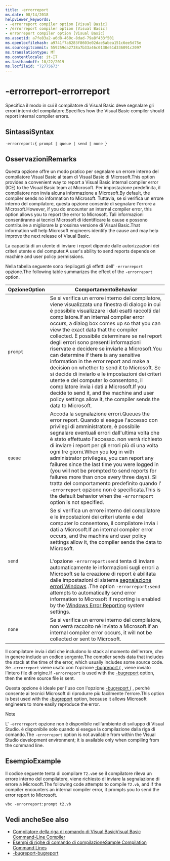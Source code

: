 ```yaml
---
title: -errorreport
ms.date: 08/14/2018
helpviewer_keywords:
- -errorreport compiler option [Visual Basic]
- /errorreport compiler option [Visual Basic]
- errorreport compiler option [Visual Basic]
ms.assetid: a7fe83a2-a6d8-460c-8dad-79a8f433f501
ms.openlocfilehash: a9741f7a8283f8603e02dae5abea151c6ee5d75e
ms.sourcegitcommit: 559259da2738a7b33a46c0130e51d336091c2097
ms.translationtype: MT
ms.contentlocale: it-IT
ms.lasthandoff: 10/22/2019
ms.locfileid: "72775673"
---
```

# <a name="-errorreport"></a><span data-ttu-id="04eb8-102">-errorreport</span><span class="sxs-lookup"><span data-stu-id="04eb8-102">-errorreport</span></span>

<span data-ttu-id="04eb8-103">Specifica il modo in cui il compilatore di Visual Basic deve segnalare gli errori interni del compilatore.</span><span class="sxs-lookup"><span data-stu-id="04eb8-103">Specifies how the Visual Basic compiler should report internal compiler errors.</span></span>

## <a name="syntax"></a><span data-ttu-id="04eb8-104">Sintassi</span><span class="sxs-lookup"><span data-stu-id="04eb8-104">Syntax</span></span>

```console
-errorreport:{ prompt | queue | send | none }
```

## <a name="remarks"></a><span data-ttu-id="04eb8-105">Osservazioni</span><span class="sxs-lookup"><span data-stu-id="04eb8-105">Remarks</span></span>

<span data-ttu-id="04eb8-106">Questa opzione offre un modo pratico per segnalare un errore interno del compilatore Visual Basic al team di Visual Basic di Microsoft.</span><span class="sxs-lookup"><span data-stu-id="04eb8-106">This option provides a convenient way to report a Visual Basic internal compiler error (ICE) to the Visual Basic team at Microsoft.</span></span> <span data-ttu-id="04eb8-107">Per impostazione predefinita, il compilatore non invia alcuna informazione a Microsoft.</span><span class="sxs-lookup"><span data-stu-id="04eb8-107">By default, the compiler sends no information to Microsoft.</span></span> <span data-ttu-id="04eb8-108">Tuttavia, se si verifica un errore interno del compilatore, questa opzione consente di segnalare l'errore a Microsoft.</span><span class="sxs-lookup"><span data-stu-id="04eb8-108">However, if you do encounter an internal compiler error, this option allows you to report the error to Microsoft.</span></span> <span data-ttu-id="04eb8-109">Tali informazioni consentiranno ai tecnici Microsoft di identificare la cause e possono contribuire a migliorare la prossima versione di Visual Basic.</span><span class="sxs-lookup"><span data-stu-id="04eb8-109">That information will help Microsoft engineers identify the cause and may help improve the next release of Visual Basic.</span></span>

<span data-ttu-id="04eb8-110">La capacità di un utente di inviare i report dipende dalle autorizzazioni dei criteri utente e del computer.</span><span class="sxs-lookup"><span data-stu-id="04eb8-110">A user's ability to send reports depends on machine and user policy permissions.</span></span>

<span data-ttu-id="04eb8-111">Nella tabella seguente sono riepilogati gli effetti dell' `-errorreport` opzione.</span><span class="sxs-lookup"><span data-stu-id="04eb8-111">The following table summarizes the effect of the `-errorreport` option.</span></span>

|<span data-ttu-id="04eb8-112">Opzione</span><span class="sxs-lookup"><span data-stu-id="04eb8-112">Option</span></span>|<span data-ttu-id="04eb8-113">Comportamento</span><span class="sxs-lookup"><span data-stu-id="04eb8-113">Behavior</span></span>|
|---|---|
|`prompt`|<span data-ttu-id="04eb8-114">Se si verifica un errore interno del compilatore, viene visualizzata una finestra di dialogo in cui è possibile visualizzare i dati esatti raccolti dal compilatore.</span><span class="sxs-lookup"><span data-stu-id="04eb8-114">If an internal compiler error occurs, a dialog box comes up so that you can view the exact data that the compiler collected.</span></span> <span data-ttu-id="04eb8-115">È possibile determinare se nel report degli errori sono presenti informazioni riservate e decidere se inviarle a Microsoft.</span><span class="sxs-lookup"><span data-stu-id="04eb8-115">You can determine if there is any sensitive information in the error report and make a decision on whether to send it to Microsoft.</span></span> <span data-ttu-id="04eb8-116">Se si decide di inviarlo e le impostazioni dei criteri utente e del computer lo consentono, il compilatore invia i dati a Microsoft.</span><span class="sxs-lookup"><span data-stu-id="04eb8-116">If you decide to send it, and the machine and user policy settings allow it, the compiler sends the data to Microsoft.</span></span>|
|`queue`|<span data-ttu-id="04eb8-117">Accoda la segnalazione errori.</span><span class="sxs-lookup"><span data-stu-id="04eb8-117">Queues the error report.</span></span> <span data-ttu-id="04eb8-118">Quando si esegue l'accesso con privilegi di amministratore, è possibile segnalare eventuali errori dall'ultima volta che è stato effettuato l'accesso. non verrà richiesto di inviare i report per gli errori più di una volta ogni tre giorni.</span><span class="sxs-lookup"><span data-stu-id="04eb8-118">When you log in with administrator privileges, you can report any failures since the last time you were logged in (you will not be prompted to send reports for failures more than once every three days).</span></span> <span data-ttu-id="04eb8-119">Si tratta del comportamento predefinito quando l' `-errorreport` opzione non è specificata.</span><span class="sxs-lookup"><span data-stu-id="04eb8-119">This is the default behavior when the `-errorreport` option is not specified.</span></span>|
|`send`|<span data-ttu-id="04eb8-120">Se si verifica un errore interno del compilatore e le impostazioni dei criteri utente e del computer lo consentono, il compilatore invia i dati a Microsoft.</span><span class="sxs-lookup"><span data-stu-id="04eb8-120">If an internal compiler error occurs, and the machine and user policy settings allow it, the compiler sends the data to Microsoft.</span></span><br /><br /> <span data-ttu-id="04eb8-121">L'opzione `-errorreport:send` tenta di inviare automaticamente le informazioni sugli errori a Microsoft se la creazione di report è abilitata dalle impostazioni di sistema [segnalazione errori Windows](/windows/desktop/wer/windows-error-reporting) .</span><span class="sxs-lookup"><span data-stu-id="04eb8-121">The option `-errorreport:send` attempts to automatically send error information to Microsoft if reporting is enabled by the [Windows Error Reporting](/windows/desktop/wer/windows-error-reporting) system settings.</span></span> |
|`none`|<span data-ttu-id="04eb8-122">Se si verifica un errore interno del compilatore, non verrà raccolto né inviato a Microsoft.</span><span class="sxs-lookup"><span data-stu-id="04eb8-122">If an internal compiler error occurs, it will not be collected or sent to Microsoft.</span></span>|

<span data-ttu-id="04eb8-123">Il compilatore invia i dati che includono lo stack al momento dell'errore, che in genere include un codice sorgente.</span><span class="sxs-lookup"><span data-stu-id="04eb8-123">The compiler sends data that includes the stack at the time of the error, which usually includes some source code.</span></span> <span data-ttu-id="04eb8-124">Se `-errorreport` viene usato con l'opzione [-bugreport (](../../../visual-basic/reference/command-line-compiler/bugreport.md) , viene inviato l'intero file di origine.</span><span class="sxs-lookup"><span data-stu-id="04eb8-124">If `-errorreport` is used with the [-bugreport](../../../visual-basic/reference/command-line-compiler/bugreport.md) option, then the entire source file is sent.</span></span>

<span data-ttu-id="04eb8-125">Questa opzione è ideale per l'uso con l'opzione [-bugreport (](../../../visual-basic/reference/command-line-compiler/bugreport.md) , perché consente ai tecnici Microsoft di riprodurre più facilmente l'errore.</span><span class="sxs-lookup"><span data-stu-id="04eb8-125">This option is best used with the [-bugreport](../../../visual-basic/reference/command-line-compiler/bugreport.md) option, because it allows Microsoft engineers to more easily reproduce the error.</span></span>

> [!NOTE]
> <span data-ttu-id="04eb8-126">L' `-errorreport` opzione non è disponibile nell'ambiente di sviluppo di Visual Studio. è disponibile solo quando si esegue la compilazione dalla riga di comando.</span><span class="sxs-lookup"><span data-stu-id="04eb8-126">The `-errorreport` option is not available from within the Visual Studio development environment; it is available only when compiling from the command line.</span></span>

## <a name="example"></a><span data-ttu-id="04eb8-127">Esempio</span><span class="sxs-lookup"><span data-stu-id="04eb8-127">Example</span></span>

<span data-ttu-id="04eb8-128">Il codice seguente tenta di compilare `T2.vb`e se il compilatore rileva un errore interno del compilatore, viene richiesto di inviare la segnalazione di errore a Microsoft.</span><span class="sxs-lookup"><span data-stu-id="04eb8-128">The following code attempts to compile `T2.vb`, and if the compiler encounters an internal compiler error, it prompts you to send the error report to Microsoft.</span></span>

```console
vbc -errorreport:prompt t2.vb
```

## <a name="see-also"></a><span data-ttu-id="04eb8-129">Vedi anche</span><span class="sxs-lookup"><span data-stu-id="04eb8-129">See also</span></span>

- [<span data-ttu-id="04eb8-130">Compilatore della riga di comando di Visual Basic</span><span class="sxs-lookup"><span data-stu-id="04eb8-130">Visual Basic Command-Line Compiler</span></span>](../../../visual-basic/reference/command-line-compiler/index.md)
- [<span data-ttu-id="04eb8-131">Esempi di righe di comando di compilazione</span><span class="sxs-lookup"><span data-stu-id="04eb8-131">Sample Compilation Command Lines</span></span>](../../../visual-basic/reference/command-line-compiler/sample-compilation-command-lines.md)
- [<span data-ttu-id="04eb8-132">-bugreport</span><span class="sxs-lookup"><span data-stu-id="04eb8-132">-bugreport</span></span>](../../../visual-basic/reference/command-line-compiler/bugreport.md)
